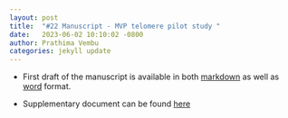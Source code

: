 ```yaml
---
layout: post
title:  "#22 Manuscript - MVP telomere pilot study "
date:   2023-06-02 10:10:02 -0800
author: Prathima Vembu 
categories: jekyll update
---
```




- First draft of the manuscript is available in both [markdown](https://github.com/va-big-data-genomics/mvp-telomere-analysis/blob/main/manuscript/TelSeq-manuscript-2023.md) as well as [word](https://drive.google.com/drive/folders/1D4bNW5sHIJu_xtDj7Yzb_PkXQQRBGYpT) format.  

- Supplementary document can be found [here](https://github.com/va-big-data-genomics/mvp-telomere-analysis/blob/main/manuscript/Supplementary.md) 

